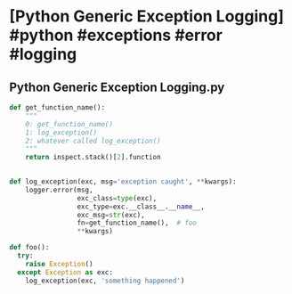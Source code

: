 # [Python Generic Exception Logging] #python #exceptions #error #logging

## Python Generic Exception Logging.py

```python
def get_function_name():
    """
    0: get_function_name()
    1: log_exception()
    2: whatever called log_exception()
    """
    return inspect.stack()[2].function

  
def log_exception(exc, msg='exception caught', **kwargs):
    logger.error(msg,
                 exc_class=type(exc),
                 exc_type=exc.__class__.__name__,
                 exc_msg=str(exc),
                 fn=get_function_name(),  # foo
                 **kwargs)

def foo():
  try:
    raise Exception()
  except Exception as exc:
    log_exception(exc, 'something happened')
```

